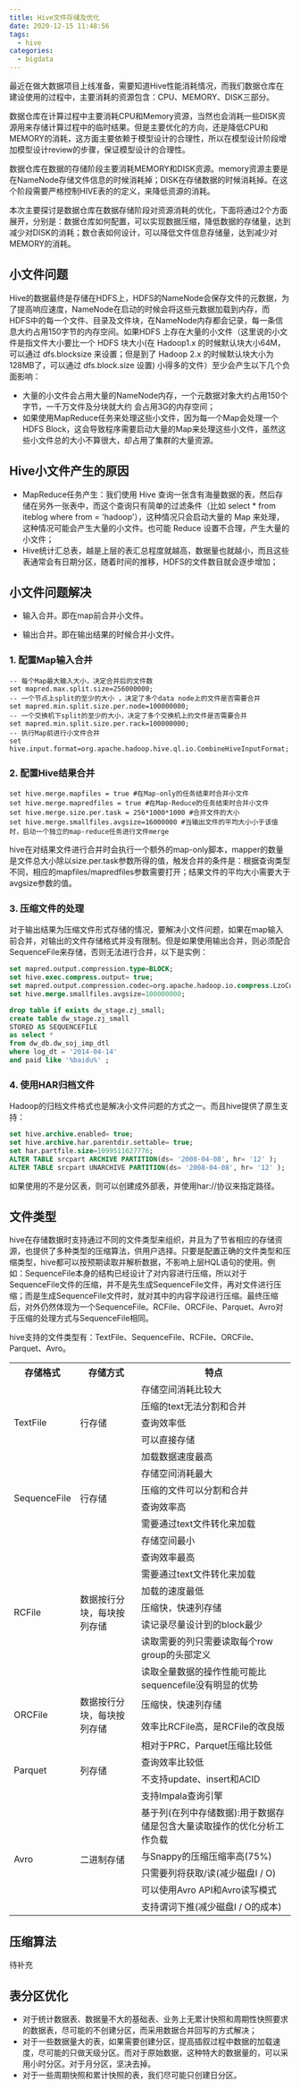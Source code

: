 ```yaml
---
title: Hive文件存储及优化
date: 2020-12-15 11:48:56
tags: 
  - hive
categories:
  - bigdata
---
```


最近在做大数据项目上线准备，需要知道Hive性能消耗情况，而我们数据仓库在建设使用的过程中，主要消耗的资源包含：CPU、MEMORY、DISK三部分。

数据仓库在计算过程中主要消耗CPU和Memory资源，当然也会消耗一些DISK资源用来存储计算过程中的临时结果。但是主要优化的方向，还是降低CPU和MEMORY的消耗，这方面主要依赖于模型设计的合理性，所以在模型设计阶段增加模型设计review的步骤，保证模型设计的合理性。

数据仓库在数据的存储阶段主要消耗MEMORY和DISK资源。memory资源主要是在NameNode存储文件信息的时候消耗掉；DISK在存储数据的时候消耗掉。在这个阶段需要严格控制HIVE表的的定义，来降低资源的消耗。

本次主要探讨是数据仓库在数据存储阶段对资源消耗的优化，下面将通过2个方面展开，分别是：数据仓库如何配置，可以实现数据压缩，降低数据的存储量，达到减少对DISK的消耗；数仓表如何设计，可以降低文件信息存储量，达到减少对MEMORY的消耗。

## 小文件问题

Hive的数据最终是存储在HDFS上，HDFS的NameNode会保存文件的元数据，为了提高响应速度，NameNode在启动的时候会将这些元数据加载到内存，而HDFS中的每一个文件、目录及文件块，在NameNode内存都会记录，每一条信息大约占用150字节的内存空间。如果HDFS 上存在大量的小文件（这里说的小文件是指文件大小要比一个 HDFS 块大小(在 Hadoop1.x 的时候默认块大小64M，可以通过 dfs.blocksize 来设置；但是到了 Hadoop 2.x 的时候默认块大小为128MB了，可以通过 dfs.block.size 设置) 小得多的文件）至少会产生以下几个负面影响：

- 大量的小文件会占用大量的NameNode内存，一个元数据对象大约占用150个字节，一千万文件及分块就大约 会占用3G的内存空间；
- 如果使用MapReduce任务来处理这些小文件，因为每一个Map会处理一个HDFS Block，这会导致程序需要启动大量的Map来处理这些小文件，虽然这些小文件总的大小不算很大，却占用了集群的大量资源。

## Hive小文件产生的原因

- MapReduce任务产生：我们使用 Hive 查询一张含有海量数据的表，然后存储在另外一张表中，而这个查询只有简单的过滤条件（比如 select * from iteblog where from = 'hadoop'），这种情况只会启动大量的 Map 来处理，这种情况可能会产生大量的小文件。也可能 Reduce 设置不合理，产生大量的小文件；
- Hive统计汇总表，越是上层的表汇总程度就越高，数据量也就越小，而且这些表通常会有日期分区，随着时间的推移，HDFS的文件数目就会逐步增加；

## 小文件问题解决

- 输入合并。即在map前合并小文件。

- 输出合并。即在输出结果的时候合并小文件。

### 1. 配置Map输入合并

```shell
-- 每个Map最大输入大小，决定合并后的文件数
set mapred.max.split.size=256000000;
-- 一个节点上split的至少的大小 ，决定了多个data node上的文件是否需要合并
set mapred.min.split.size.per.node=100000000;
-- 一个交换机下split的至少的大小，决定了多个交换机上的文件是否需要合并
set mapred.min.split.size.per.rack=100000000;
-- 执行Map前进行小文件合并
set hive.input.format=org.apache.hadoop.hive.ql.io.CombineHiveInputFormat;
```

### 2. 配置Hive结果合并

```shell
set hive.merge.mapfiles = true #在Map-only的任务结束时合并小文件
set hive.merge.mapredfiles = true #在Map-Reduce的任务结束时合并小文件
set hive.merge.size.per.task = 256*1000*1000 #合并文件的大小
set hive.merge.smallfiles.avgsize=16000000 #当输出文件的平均大小小于该值时，启动一个独立的map-reduce任务进行文件merge
```

hive在对结果文件进行合并时会执行一个额外的map-only脚本，mapper的数量是文件总大小除以size.per.task参数所得的值，触发合并的条件是：根据查询类型不同，相应的mapfiles/mapredfiles参数需要打开；结果文件的平均大小需要大于avgsize参数的值。

### 3. 压缩文件的处理

对于输出结果为压缩文件形式存储的情况，要解决小文件问题，如果在map输入前合并，对输出的文件存储格式并没有限制。但是如果使用输出合并，则必须配合SequenceFile来存储，否则无法进行合并，以下是实例：

```SQL
set mapred.output.compression.type=BLOCK;
set hive.exec.compress.output= true;
set mapred.output.compression.codec=org.apache.hadoop.io.compress.LzoCodec;
set hive.merge.smallfiles.avgsize=100000000;

drop table if exists dw_stage.zj_small;
create table dw_stage.zj_small
STORED AS SEQUENCEFILE
as select *
from dw_db.dw_soj_imp_dtl
where log_dt = '2014-04-14'
and paid like '%baidu%' ;
```

### 4. 使用HAR归档文件

Hadoop的归档文件格式也是解决小文件问题的方式之一。而且hive提供了原生支持：

```sql
set hive.archive.enabled= true;
set hive.archive.har.parentdir.settable= true;
set har.partfile.size=1099511627776;
ALTER TABLE srcpart ARCHIVE PARTITION(ds= '2008-04-08', hr= '12' );
ALTER TABLE srcpart UNARCHIVE PARTITION(ds= '2008-04-08', hr= '12' );
```

如果使用的不是分区表，则可以创建成外部表，并使用har://协议来指定路径。

## 文件类型

hive在存储数据时支持通过不同的文件类型来组织，并且为了节省相应的存储资源，也提供了多种类型的压缩算法，供用户选择。只要是配置正确的文件类型和压缩类型，hive都可以按预期读取并解析数据，不影响上层HQL语句的使用。例如：SequenceFile本身的结构已经设计了对内容进行压缩，所以对于SequenceFile文件的压缩，并不是先生成SequenceFile文件，再对文件进行压缩；而是生成SequenceFile文件时，就对其中的内容字段进行压缩。最终压缩后，对外仍然体现为一个SequenceFile。RCFile、ORCFile、Parquet、Avro对于压缩的处理方式与SequenceFile相同。

hive支持的文件类型有：TextFile、SequenceFile、RCFile、ORCFile、Parquet、Avro。

<table>
  <tr>
    <th>存储格式</td>
    <th>存储方式</td>
    <th>特点</td>
  </tr>
  <tr>
    <td rowspan="5">TextFile</td>
    <td rowspan="5">行存储</td>
    <td>存储空间消耗比较大</td>
  </tr>
  <tr>
    <td>压缩的text无法分割和合并</td>
  </tr>
  <tr>
    <td>查询效率低</td>
  </tr>
  <tr>
    <td>可以直接存储</td>
  </tr>
  <tr>
    <td>加载数据速度最高</td>
  </tr>
  <tr>
    <td rowspan="4">SequenceFile</td>
    <td rowspan="4">行存储</td>
    <td>存储空间消耗最大</td>
  </tr>
  <tr>
    <td>压缩的文件可以分割和合并</td>
  </tr>
  <tr>
    <td>查询效率高</td>
  </tr>
  <tr>
    <td>需要通过text文件转化来加载</td>
  </tr>
  <tr>
    <td rowspan="8">RCFile</td>
    <td rowspan="8">数据按行分块，每块按列存储</td>
    <td>存储空间最小</td>
  </tr>
  <tr>
    <td>查询效率最高</td>
  </tr>
  <tr>
    <td>需要通过text文件转化来加载</td>
  </tr>
  <tr>
    <td>加载的速度最低</td>
  </tr>
  <tr>
    <td>压缩快，快速列存储</td>
  </tr>
  <tr>
    <td>读记录尽量设计到的block最少</td>
  </tr>
  <tr>
    <td>读取需要的列只需要读取每个row group的头部定义</td>
  </tr>
  <tr>
    <td>读取全量数据的操作性能可能比sequencefile没有明显的优势</td>
  </tr>
  <tr>
    <td rowspan="2">ORCFile</td>
    <td rowspan="2">数据按行分块，每块按列存储</td>
    <td>压缩快，快速列存储</td>
  </tr>
  <tr>
    <td>效率比RCFile高，是RCFile的改良版</td>
  </tr>
  <tr>
    <td rowspan="4">Parquet</td>
    <td rowspan="4">列存储</td>
    <td>相对于PRC，Parquet压缩比较低</td>
  </tr>
  <tr>
    <td>查询效率比较低</td>
  </tr>
  <tr>
    <td>不支持update、insert和ACID</td>
  </tr>
  <tr>
    <td>支持Impala查询引擎</td>
  </tr>
  <tr>
    <td rowspan="5">Avro</td>
    <td rowspan="5">二进制存储</td>
    <td>基于列(在列中存储数据):用于数据存储是包含大量读取操作的优化分析工作负载</td>
  </tr>
  <tr>
    <td>与Snappy的压缩压缩率高(75%)</td>
  </tr>
  <tr>
    <td>只需要列将获取/读(减少磁盘I / O)</td>
  </tr>
  <tr>
    <td>可以使用Avro API和Avro读写模式</td>
  </tr>
  <tr>
    <td>支持谓词下推(减少磁盘I / O的成本)</td>
  </tr>
</table>

## 压缩算法

待补充

## 表分区优化

- 对于统计数据表、数据量不大的基础表、业务上无累计快照和周期性快照要求的数据表，尽可能的不创建分区，而采用数据合并回写的方式解决；
- 对于一些数据量大的表，如果需要创建分区，提高插叙过程中数据的加载速度，尽可能的只做天级分区。而对于原始数据，这种特大的数据量的，可以采用小时分区。对于月分区，坚决去掉。
- 对于一些周期快照和累计快照的表，我们尽可能只创建日分区。